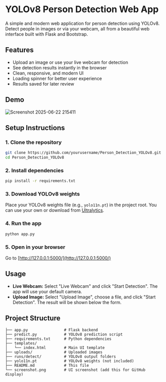 # YOLOv8 Person Detection Web App

A simple and modern web application for person detection using YOLOv8. Detect people in images or via your webcam, all from a beautiful web interface built with Flask and Bootstrap.

## Features
- Upload an image or use your live webcam for detection
- See detection results instantly in the browser
- Clean, responsive, and modern UI
- Loading spinner for better user experience
- Results saved for later review

## Demo
![Screenshot 2025-06-22 215411](https://github.com/user-attachments/assets/fefa072a-4c79-4efd-91e8-b1dc38914517)


## Setup Instructions

### 1. Clone the repository
```bash
git clone https://github.com/yourusername/Person_Detection_YOLOv8.git
cd Person_Detection_YOLOv8
```

### 2. Install dependencies
```bash
pip install -r requirements.txt
```

### 3. Download YOLOv8 weights
Place your YOLOv8 weights file (e.g., `yolo11n.pt`) in the project root. You can use your own or download from [Ultralytics](https://github.com/ultralytics/ultralytics).

### 4. Run the app
```bash
python app.py
```

### 5. Open in your browser
Go to [http://127.0.0.1:5000/](http://127.0.0.1:5000/)

## Usage
- **Live Webcam:** Select "Live Webcam" and click "Start Detection". The app will use your default camera.
- **Upload Image:** Select "Upload Image", choose a file, and click "Start Detection". The result will be shown below the form.

## Project Structure
```
├── app.py                # Flask backend
├── predict.py            # YOLOv8 prediction script
├── requirements.txt      # Python dependencies
├── templates/
│   └── index.html        # Main UI template
├── uploads/              # Uploaded images
├── runs/detect/          # YOLOv8 output folders
├── yolo11n.pt            # YOLOv8 weights (not included)
├── README.md             # This file
└── screenshot.png        # UI screenshot (add this for GitHub display)
```

